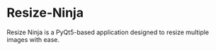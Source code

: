 # Resize-Ninja
Resize Ninja is a PyQt5-based application designed to resize multiple images with ease.
